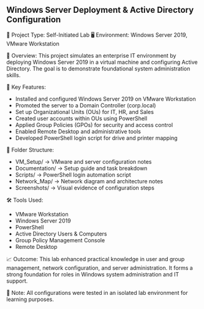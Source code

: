 Windows Server Deployment & Active Directory Configuration
-----------------------------------------------------------

📁 Project Type: Self-Initiated Lab
🖥️ Environment: Windows Server 2019, VMware Workstation

🔧 Overview:
This project simulates an enterprise IT environment by deploying Windows Server 2019 in a virtual machine and configuring Active Directory. The goal is to demonstrate foundational system administration skills.

📌 Key Features:
- Installed and configured Windows Server 2019 on VMware Workstation
- Promoted the server to a Domain Controller (corp.local)
- Set up Organizational Units (OUs) for IT, HR, and Sales
- Created user accounts within OUs using PowerShell
- Applied Group Policies (GPOs) for security and access control
- Enabled Remote Desktop and administrative tools
- Developed PowerShell login script for drive and printer mapping

📂 Folder Structure:
- VM_Setup/ → VMware and server configuration notes
- Documentation/ → Setup guide and task breakdown
- Scripts/ → PowerShell login automation script
- Network_Map/ → Network diagram and architecture notes
- Screenshots/ → Visual evidence of configuration steps

🛠️ Tools Used:
- VMware Workstation
- Windows Server 2019
- PowerShell
- Active Directory Users & Computers
- Group Policy Management Console
- Remote Desktop

📈 Outcome:
This lab enhanced practical knowledge in user and group management, network configuration, and server administration. It forms a strong foundation for roles in Windows system administration and IT support.

📎 Note:
All configurations were tested in an isolated lab environment for learning purposes.

